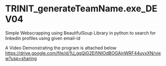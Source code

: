 # TRINIT_generateTeamName.exe_DEV04

Simple Webscrapping using BeautifulSoup Library in python to search for linkedin profiles using given email-id

A Video Demonstrating the program is attached below 
https://drive.google.com/file/d/1U_ggQiG2EifiNIOdBOGAjnWRF44uyxXN/view?usp=sharing
